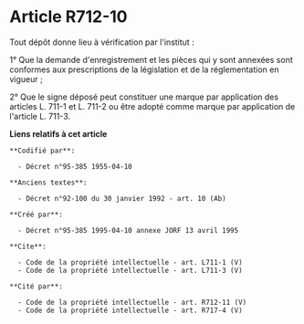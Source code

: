 # Article R712-10

Tout dépôt donne lieu à vérification par l'institut : 

1° Que la demande d'enregistrement et les pièces qui y sont annexées sont conformes aux prescriptions de la législation et de
la réglementation en vigueur ; 

2° Que le signe déposé peut constituer une marque par application des articles L. 711-1 et L. 711-2 ou être adopté comme
marque par application de l'article L. 711-3.

**Liens relatifs à cet article**

	**Codifié par**:

	  - Décret n°95-385 1955-04-10

	**Anciens textes**:

	  - Décret n°92-100 du 30 janvier 1992 - art. 10 (Ab)

	**Créé par**:

	  - Décret n°95-385 1995-04-10 annexe JORF 13 avril 1995

	**Cite**:

	  - Code de la propriété intellectuelle - art. L711-1 (V)
	  - Code de la propriété intellectuelle - art. L711-3 (V)

	**Cité par**:

	  - Code de la propriété intellectuelle - art. R712-11 (V)
	  - Code de la propriété intellectuelle - art. R717-4 (V)
